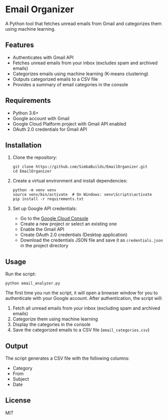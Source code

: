 # Email Organizer

A Python tool that fetches unread emails from Gmail and categorizes them using machine learning.

## Features

- Authenticates with Gmail API
- Fetches unread emails from your inbox (excludes spam and archived emails)
- Categorizes emails using machine learning (K-means clustering)
- Outputs categorized emails to a CSV file
- Provides a summary of email categories in the console

## Requirements

- Python 3.6+
- Google account with Gmail
- Google Cloud Platform project with Gmail API enabled
- OAuth 2.0 credentials for Gmail API

## Installation

1. Clone the repository:
   ```
   git clone https://github.com/SimbaBuilds/EmailOrganizer.git
   cd EmailOrganizer
   ```

2. Create a virtual environment and install dependencies:
   ```
   python -m venv venv
   source venv/bin/activate  # On Windows: venv\Scripts\activate
   pip install -r requirements.txt
   ```

3. Set up Google API credentials:
   - Go to the [Google Cloud Console](https://console.cloud.google.com/)
   - Create a new project or select an existing one
   - Enable the Gmail API
   - Create OAuth 2.0 credentials (Desktop application)
   - Download the credentials JSON file and save it as `credentials.json` in the project directory

## Usage

Run the script:
```
python email_analyzer.py
```

The first time you run the script, it will open a browser window for you to authenticate with your Google account. After authentication, the script will:

1. Fetch all unread emails from your inbox (excluding spam and archived emails)
2. Categorize them using machine learning
3. Display the categories in the console
4. Save the categorized emails to a CSV file (`email_categories.csv`)

## Output

The script generates a CSV file with the following columns:
- Category
- From
- Subject
- Date

## License

MIT 